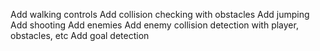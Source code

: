 ﻿Add walking controls
Add collision checking with obstacles
Add jumping
Add shooting
Add enemies
Add enemy collision detection with player, obstacles, etc
Add goal detection